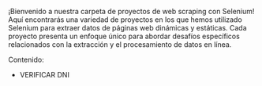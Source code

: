 ¡Bienvenido a nuestra carpeta de proyectos de web scraping con Selenium! Aquí encontrarás una variedad de proyectos en los que hemos utilizado Selenium para extraer datos de páginas web dinámicas y estáticas.
Cada proyecto presenta un enfoque único para abordar desafíos específicos relacionados con la extracción y el procesamiento de datos en línea.

Contenido:
- VERIFICAR DNI
